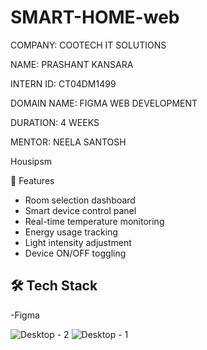 # SMART-HOME-web

COMPANY: COOTECH IT SOLUTIONS

NAME: PRASHANT KANSARA

INTERN ID: CT04DM1499

DOMAIN NAME: FIGMA WEB DEVELOPMENT

DURATION: 4 WEEKS

MENTOR: NEELA SANTOSH

Housipsm

 🚀 Features
- Room selection dashboard
- Smart device control panel
- Real-time temperature monitoring
- Energy usage tracking
- Light intensity adjustment
- Device ON/OFF toggling

## 🛠 Tech Stack
-Figma


![Desktop - 2](https://github.com/user-attachments/assets/6465fee6-f86e-4835-b88b-fa1665b95f90)
![Desktop - 1](https://github.com/user-attachments/assets/794a8911-093d-4289-be22-621f40b47fb6)
